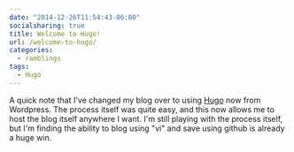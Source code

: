 ```yaml
---
date: "2014-12-26T11:54:43-06:00"
socialsharing: true
title: Welcome to Hugo!
url: /welcome-to-hugo/
categories:
  - ramblings
tags:
  - Hugo
---
```


A quick note that I've changed my blog over to using [Hugo](http://gohugo.io/) now from Wordpress.
The process itself was quite easy, and this now allows me to host the blog itself anywhere I want.
I'm still playing with the process itself, but I'm finding the ability to blog using "vi" and save
using github is already a huge win.
